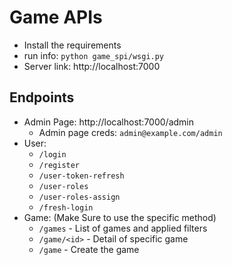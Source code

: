 # Game APIs

- Install the requirements
- run info: `python game_spi/wsgi.py`
- Server link: http://localhost:7000

## Endpoints

- Admin Page: http://localhost:7000/admin
    - Admin page creds: `admin@example.com/admin`
- User:
    - `/login`
    - `/register`
    - `/user-token-refresh`
    - `/user-roles`
    - `/user-roles-assign`
    - `/fresh-login`
- Game: (Make Sure to use the specific method)
    - `/games` - List of games and applied filters
    - `/game/<id>` - Detail of specific game
    - `/game` - Create the game
